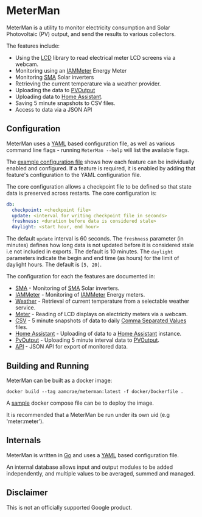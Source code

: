 # MeterMan

MeterMan is a utility to monitor electricity consumption and
Solar Photovoltaic (PV) output, and send the results to various collectors.

The features include:
* Using the [LCD](http://github.com/aamcrae/lcd) library to read electrical meter LCD screens via a webcam.
* Monitoring using an [IAMMeter](https://www.iammeter.com/products/single-phase-meter) Energy Meter
* Monitoring [SMA](http://sma.de) Solar inverters
* Retrieving the current temperature via a weather provider.
* Uploading the data to [PVOutput](http://pvoutput.org)
* Uploading data to [Home Assistant](http://www.home-assistant.io).
* Saving 5 minute snapshots to CSV files.
* Access to data via a JSON API

## Configuration

MeterMan uses a [YAML](https://yaml.org/) based configuration file, as well as
various command line flags - running ```MeterMan --help``` will list the available flags.

The [example configuration file](example.conf) shows how each feature can be
individually enabled and configured. If a feature is required, it is enabled
by adding that feature's configuration to the YAML configuration file.

The core configuration allows a checkpoint file to be defined so that
state data is preserved across restarts.
The core configuration is:

```yaml
db:
  checkpoint: <checkpoint file>
  update: <interval for writing checkpoint file in seconds>
  freshness: <duration before data is considered stale>
  daylight: <start hour, end hour>
```

The default ```update``` interval is 60 seconds.
The ```freshness``` parameter (in minutes) defines how long data is not updated before
it is considered stale i.e not included in exports.  The default is 10 minutes.
The ```daylight``` parameters indicate the begin and end time (as hours) for the limit of daylight hours. The default is ```[5, 20]```.

The configuration for each the features are documented in:

* [SMA](sma/config.md) - Monitoring of [SMA](http://sma.de) Solar inverters.
* [IAMMeter](iammeter/config.md) - Monitoring of [IAMMeter](https://www.iammeter.com/products/single-phase-meter) Energy meters.
* [Weather](weather/config.md) - Retrieval of current temperature from a selectable weather service.
* [Meter](meter/config.md) - Reading of LCD displays on electricity meters via a webcam.
* [CSV](csv/config.md) - 5 minute snapshots of data to daily [Comma Separated Values](https://en.wikipedia.org/wiki/Comma-separated_values) files.
* [Home Assistant](hassi/config.md) - Uploading of data to a [Home Assistant](http://www.home-assistant.io) instance.
* [PvOutput](pv/config.md) - Uploading 5 minute interval data to [PVOutput](http://pvoutput.org).
* [API](server/config.md) - JSON API for export of monitored data.

## Building and Running

MeterMan can be built as a docker image:

```
docker build --tag aamcrae/meterman:latest -f docker/Dockerfile .
```

A [sample](docker/sample-docker-compose.yml) docker compose file can be to
deploy the image.

It is recommended that a MeterMan be run under its own uid (e.g 'meter:meter').

## Internals

MeterMan is written in [Go](https://go.dev/) and uses a [YAML](https://yaml.org/)
based configuration file.

An internal database allows input and output modules to be added independently, and multiple values to
be averaged, summed and managed.

## Disclaimer

This is not an officially supported Google product.
